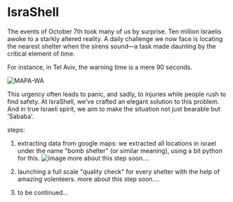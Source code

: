 # IsraShell
The events of October 7th took many of us by surprise. Ten million Israelis awoke to a starkly altered reality. A daily challenge we now face is locating the nearest shelter when the sirens sound—a task made daunting by the critical element of time.

For instance, in Tel Aviv, the warning time is a mere 90 seconds.

 ![MAPA-WA](https://github.com/tomerud/IsraShell/assets/116754497/c94e79ec-481e-4570-af5f-d4c42f4535e8)

 
 This urgency often leads to panic, and sadly, to injuries while people rush to find safety. At IsraShell, we've crafted an elegant solution to this problem. And in true Israeli spirit, we aim to make the situation not just bearable but 'Sababa'.

 steps:

 1. extracting data from google maps:
  we extracted all locations in israel under the name "bomb shelter" (or similar meaning), using a bit python for this.
 ![image](https://github.com/tomerud/IsraShell/assets/116754497/5386e5c9-26fc-4546-8543-caf0e0573c0a) more about this step soon....

2. launching a full scale "quality check" for every shelter with the help of amazing volenteers. more about this step soon....
3. to be continued...

   

